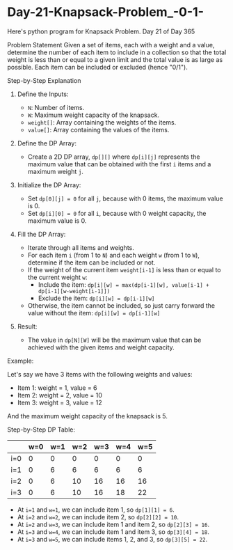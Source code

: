 # Day-21-Knapsack-Problem_-0-1-
Here's python program for Knapsack Problem. Day 21 of Day 365

 Problem Statement
Given a set of items, each with a weight and a value, determine the number of each item to include in a collection so that the total weight is less than or equal to a given limit and the total value is as large as possible. Each item can be included or excluded (hence "0/1").

 Step-by-Step Explanation

1. Define the Inputs:
    - `N`: Number of items.
    - `W`: Maximum weight capacity of the knapsack.
    - `weight[]`: Array containing the weights of the items.
    - `value[]`: Array containing the values of the items.

2. Define the DP Array:
    - Create a 2D DP array, `dp[][]` where `dp[i][j]` represents the maximum value that can be obtained with the first `i` items and a maximum weight `j`.

3. Initialize the DP Array:
    - Set `dp[0][j] = 0` for all `j`, because with 0 items, the maximum value is 0.
    - Set `dp[i][0] = 0` for all `i`, because with 0 weight capacity, the maximum value is 0.

4. Fill the DP Array:
    - Iterate through all items and weights.
    - For each item `i` (from 1 to `N`) and each weight `w` (from 1 to `W`), determine if the item can be included or not.
    - If the weight of the current item `weight[i-1]` is less than or equal to the current weight `w`:
        - Include the item: `dp[i][w] = max(dp[i-1][w], value[i-1] + dp[i-1][w-weight[i-1]])`
        - Exclude the item: `dp[i][w] = dp[i-1][w]`
    - Otherwise, the item cannot be included, so just carry forward the value without the item: `dp[i][w] = dp[i-1][w]`

5. Result:
    - The value in `dp[N][W]` will be the maximum value that can be achieved with the given items and weight capacity.

 Example:

Let's say we have 3 items with the following weights and values:
- Item 1: weight = 1, value = 6
- Item 2: weight = 2, value = 10
- Item 3: weight = 3, value = 12

And the maximum weight capacity of the knapsack is 5.

Step-by-Step DP Table:

|     | w=0 | w=1 | w=2 | w=3 | w=4 | w=5 |
|-----|-----|-----|-----|-----|-----|-----|
| i=0 |  0  |  0  |  0  |  0  |  0  |  0  |
| i=1 |  0  |  6  |  6  |  6  |  6  |  6  |
| i=2 |  0  |  6  |  10 | 16  | 16  | 16  |
| i=3 |  0  |  6  |  10 | 16  | 18  | 22  |

- At `i=1` and `w=1`, we can include item 1, so `dp[1][1] = 6`.
- At `i=2` and `w=2`, we can include item 2, so `dp[2][2] = 10`.
- At `i=2` and `w=3`, we can include item 1 and item 2, so `dp[2][3] = 16`.
- At `i=3` and `w=4`, we can include item 1 and item 3, so `dp[3][4] = 18`.
- At `i=3` and `w=5`, we can include items 1, 2, and 3, so `dp[3][5] = 22`.

